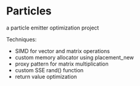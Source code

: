 # Particles
a particle emitter optimization project

Techniques:

- SIMD for vector and matrix operations
- custom memory allocator using placement_new
- proxy pattern for matrix multiplication
- custom SSE rand() function
- return value optimization
